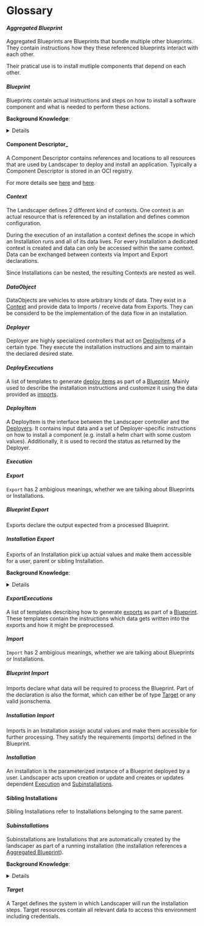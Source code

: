 # Glossary

#### _Aggregated Blueprint_

  Aggregated Blueprints are Blueprints that bundle multiple other blueprints.
  They contain instructions how they these referenced blueprints interact with each other.

  Their pratical use is to install mutliple components that depend on each other.

#### _Blueprint_

  Blueprints contain actual instructions and steps on how to install a software component and what is needed to perform these actions.

  __Background Knowledge__:
    <details>
    Blueprints consists of:
      - Configuration Data ([Imports](#_import_))
      - Installation instructions
        - [DeployItems](#_deploy-items_) or
        - [Subinstallations](#_subinstallations_)
      - [Output](#_export_)
    </details>

#### Component Descriptor_
  A Component Descriptor contains references and locations to all resources that are used by Landscaper to deploy and install an application.
  Typically a Component Descriptor is stored in an OCI registry.

  For more details see [here](https://gardener.github.io/component-spec/format.html) and [here](https://gardener.github.io/component-spec/semantics.html).

#### _Context_

  The Landscaper defines 2 different kind of contexts.
  One context is an actual resource that is referenced by an installation and defines common configuration.

  During the execution of an installation a context defines the scope in which an Installation runs and all of its data lives.
  For every Installation a dedicated context is created and data can only be accessed within the same context.
  Data can be exchanged between contexts via Import and Export declarations.

  Since Installations can be nested, the resulting Contexts are nested as well.

#### _DataObject_

  DataObjects are vehicles to store arbitrary kinds of data. They exist in a [Context](#_context_) and provide data to Imports / receive data from Exports. They can be considerd to be the implementation of the data flow in an installation.

#### _Deployer_

  Deployer are highly specialized controllers that act on [DeployItems](#_deployitem_) of a certain type. They execute the installation instructions and aim to maintain the declared desired state.

#### _DeployExecutions_

  A list of templates to generate [deploy items](#_deployitem_) as part of a [Blueprint](#_blueprint_). Mainly used to describe the installation instructions and customize it using the data provided as [imports](#_import_).

#### _DeployItem_

  A DeployItem is the interface between the Landscaper controller and the [Deployers](#_deployer_). It contains input data and a set of Deployer-specific instructions on how to install a component (e.g. install a helm chart with some custom values). Additionally, it is used to record the status as returned by the Deployer.

#### _Execution_

#### _Export_

  `Export` has 2 ambigious meanings, whether we are talking about Blueprints or Installations.

##### Blueprint Export

  Exports declare the output expected from a processed Blueprint.

##### Installation Export

  Exports of an Installation pick up actual values and make them accessible for a user, parent or sibling Installation.

  __Background Knowledge__:
    <details>
    Parent Installations can use exports of their subinstallations as their own export.
    They cannot be used as inputs for their deploy items.
    </details>

#### _ExportExecutions_

  A list of templates describing how to generate [exports](#_export_) as part of a [Blueprint](#_blueprint_).
  These templates contain the instructions which data gets written into the exports and how it might be preprocessed.

#### _Import_

  `Import` has 2 ambigious meanings, whether we are talking about Blueprints or Installations.

##### Blueprint Import

  Imports declare what data will be required to process the Blueprint. Part of the declaration is also the format, which can either be of type [Target](#_target_) or any valid jsonschema.

##### Installation Import

  Imports in an Installation assign acutal values and make them accessible for further processing. They satisfy the requirements (imports) defined in the Blueprint.

#### _Installation_

  An installation is the parameterized instance of a Blueprint deployed by a user.
  Landscaper acts upon creation or update and creates or updates dependent [Execution](#_execution_) and [Subinstallations](#_subinstallations).

#### Sibling Installations

  Sibling Installations refer to Installations belonging to the same parent.

#### _Subinstallations_

  Subinstallations are Installations that are automatically created by the landscaper as part of a running installation (the installation references a [Aggregated Blueprint](#_aggregated-blueprint_)).

  __Background Knowledge__:
  <details>
    Subinstallations define the usage of other blueprints within an [Aggregated Blueprint](#_aggregated-blueprint_).
    Subinstallations can be nested, when deployed, they are managed by their parent (sub)installation.
  </details>

#### _Target_

  A Target defines the system in which Landscaper will run the installation steps. Target resources contain all relevant data to access this environment including credentials.
